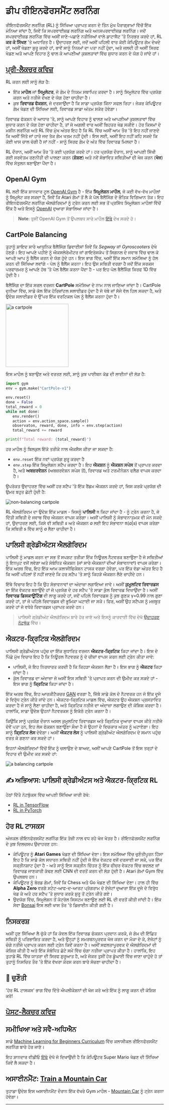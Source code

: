 <!--
CO_OP_TRANSLATOR_METADATA:
{
  "original_hash": "04395657fc01648f8f70484d0e55ab67",
  "translation_date": "2025-09-23T07:27:11+00:00",
  "source_file": "lessons/6-Other/22-DeepRL/README.md",
  "language_code": "pa"
}
-->
# ਡੀਪ ਰੀਇਨਫੋਰਸਮੈਂਟ ਲਰਨਿੰਗ

ਰੀਇਨਫੋਰਸਮੈਂਟ ਲਰਨਿੰਗ (RL) ਨੂੰ ਸਿੱਖਿਆ ਪ੍ਰਾਪਤ ਕਰਨ ਦੇ ਤਿੰਨ ਮੁੱਖ ਪੈਰਾਗ੍ਰਾਮਾਂ ਵਿੱਚੋਂ ਇੱਕ ਮੰਨਿਆ ਜਾਂਦਾ ਹੈ, ਜਿਵੇਂ ਕਿ ਸਪਰਵਾਈਜ਼ਡ ਲਰਨਿੰਗ ਅਤੇ ਅਨਸਪਰਵਾਈਜ਼ਡ ਲਰਨਿੰਗ। ਜਦੋਂ ਸਪਰਵਾਈਜ਼ਡ ਲਰਨਿੰਗ ਵਿੱਚ ਅਸੀਂ ਜਾਣੇ-ਪਛਾਣੇ ਨਤੀਜਿਆਂ ਵਾਲੇ ਡਾਟਾਸੈਟ 'ਤੇ ਨਿਰਭਰ ਕਰਦੇ ਹਾਂ, RL **ਕਰ ਕੇ ਸਿੱਖਣ** 'ਤੇ ਅਧਾਰਿਤ ਹੈ। ਉਦਾਹਰਣ ਲਈ, ਜਦੋਂ ਅਸੀਂ ਪਹਿਲੀ ਵਾਰ ਕੋਈ ਕੰਪਿਊਟਰ ਗੇਮ ਦੇਖਦੇ ਹਾਂ, ਅਸੀਂ ਖੇਡਣਾ ਸ਼ੁਰੂ ਕਰਦੇ ਹਾਂ, ਭਾਵੇਂ ਸਾਨੂੰ ਨਿਯਮਾਂ ਦਾ ਪਤਾ ਨਹੀਂ ਹੁੰਦਾ, ਅਤੇ ਜਲਦੀ ਹੀ ਅਸੀਂ ਸਿਰਫ ਖੇਡਣ ਅਤੇ ਆਪਣੇ ਵਿਹਾਰ ਨੂੰ ਢਾਲ ਕੇ ਆਪਣੀਆਂ ਕੁਸ਼ਲਤਾਵਾਂ ਵਿੱਚ ਸੁਧਾਰ ਕਰਨ ਦੇ ਯੋਗ ਹੋ ਜਾਂਦੇ ਹਾਂ।

## [ਪ੍ਰੀ-ਲੈਕਚਰ ਕਵਿਜ਼](https://ff-quizzes.netlify.app/en/ai/quiz/43)

RL ਕਰਨ ਲਈ ਸਾਨੂੰ ਲੋੜ ਹੈ:

* ਇੱਕ **ਮਾਹੌਲ** ਜਾਂ **ਸਿਮੂਲੇਟਰ**, ਜੋ ਗੇਮ ਦੇ ਨਿਯਮ ਸਥਾਪਿਤ ਕਰਦਾ ਹੈ। ਸਾਨੂੰ ਸਿਮੂਲੇਟਰ ਵਿੱਚ ਪ੍ਰਯੋਗ ਕਰਨ ਅਤੇ ਨਤੀਜੇ ਦੇਖਣ ਦੇ ਯੋਗ ਹੋਣਾ ਚਾਹੀਦਾ ਹੈ।
* ਕੁਝ **ਰਿਵਾਰਡ ਫੰਕਸ਼ਨ**, ਜੋ ਦਰਸਾਉਂਦਾ ਹੈ ਕਿ ਸਾਡਾ ਪ੍ਰਯੋਗ ਕਿੰਨਾ ਸਫਲ ਰਿਹਾ। ਜੇਕਰ ਕੰਪਿਊਟਰ ਗੇਮ ਖੇਡਣ ਦੀ ਸਿੱਖਿਆ ਲਈ, ਰਿਵਾਰਡ ਸਾਡਾ ਅੰਤਮ ਸਕੋਰ ਹੋਵੇਗਾ।

ਰਿਵਾਰਡ ਫੰਕਸ਼ਨ ਦੇ ਆਧਾਰ 'ਤੇ, ਸਾਨੂੰ ਆਪਣੇ ਵਿਹਾਰ ਨੂੰ ਢਾਲਣ ਅਤੇ ਆਪਣੀਆਂ ਕੁਸ਼ਲਤਾਵਾਂ ਵਿੱਚ ਸੁਧਾਰ ਕਰਨ ਦੇ ਯੋਗ ਹੋਣਾ ਚਾਹੀਦਾ ਹੈ, ਤਾਂ ਜੋ ਅਗਲੀ ਵਾਰ ਅਸੀਂ ਬਿਹਤਰ ਖੇਡ ਸਕੀਏ। ਹੋਰ ਕਿਸਮਾਂ ਦੇ ਮਸ਼ੀਨ ਲਰਨਿੰਗ ਅਤੇ RL ਵਿੱਚ ਮੁੱਖ ਅੰਤਰ ਇਹ ਹੈ ਕਿ RL ਵਿੱਚ ਅਸੀਂ ਆਮ ਤੌਰ 'ਤੇ ਇਹ ਨਹੀਂ ਜਾਣਦੇ ਕਿ ਅਸੀਂ ਜਿੱਤੇ ਜਾਂ ਹਾਰੇ ਜਦ ਤੱਕ ਗੇਮ ਖਤਮ ਨਹੀਂ ਹੁੰਦੀ। ਇਸ ਲਈ, ਅਸੀਂ ਇਹ ਨਹੀਂ ਕਹਿ ਸਕਦੇ ਕਿ ਕੋਈ ਖਾਸ ਚਾਲ ਚੰਗੀ ਹੈ ਜਾਂ ਨਹੀਂ - ਸਾਨੂੰ ਸਿਰਫ ਗੇਮ ਦੇ ਅੰਤ ਵਿੱਚ ਰਿਵਾਰਡ ਮਿਲਦਾ ਹੈ।

RL ਦੌਰਾਨ, ਅਸੀਂ ਆਮ ਤੌਰ 'ਤੇ ਕਈ ਪ੍ਰਯੋਗ ਕਰਦੇ ਹਾਂ। ਹਰ ਪ੍ਰਯੋਗ ਦੌਰਾਨ, ਸਾਨੂੰ ਆਪਣੀ ਸਿੱਖੀ ਗਈ ਸਰਵੋਤਮ ਰਣਨੀਤੀ ਦੀ ਪਾਲਣਾ ਕਰਨ (**ਸ਼ੋਸ਼ਣ**) ਅਤੇ ਨਵੇਂ ਸੰਭਾਵਿਤ ਸਥਿਤੀਆਂ ਦੀ ਖੋਜ ਕਰਨ (**ਖੋਜ**) ਵਿੱਚ ਸੰਤੁਲਨ ਬਣਾਉਣਾ ਪੈਂਦਾ ਹੈ।

## OpenAI Gym

RL ਲਈ ਇੱਕ ਸ਼ਾਨਦਾਰ ਟੂਲ [OpenAI Gym](https://gym.openai.com/) ਹੈ - ਇੱਕ **ਸਿਮੂਲੇਸ਼ਨ ਮਾਹੌਲ**, ਜੋ ਕਈ ਵੱਖ-ਵੱਖ ਮਾਹੌਲਾਂ ਨੂੰ ਸਿਮੂਲੇਟ ਕਰ ਸਕਦਾ ਹੈ, ਜਿਵੇਂ ਕਿ Atari ਗੇਮਾਂ ਤੋਂ ਲੈ ਕੇ ਪੋਲ ਬੈਲੈਂਸਿੰਗ ਦੇ ਭੌਤਿਕ ਵਿਗਿਆਨ ਤੱਕ। ਇਹ ਰੀਇਨਫੋਰਸਮੈਂਟ ਲਰਨਿੰਗ ਐਲਗੋਰਿਦਮਾਂ ਨੂੰ ਟ੍ਰੇਨ ਕਰਨ ਲਈ ਸਭ ਤੋਂ ਪ੍ਰਸਿੱਧ ਸਿਮੂਲੇਸ਼ਨ ਮਾਹੌਲਾਂ ਵਿੱਚੋਂ ਇੱਕ ਹੈ ਅਤੇ ਇਸਨੂੰ [OpenAI](https://openai.com/) ਦੁਆਰਾ ਸੰਭਾਲਿਆ ਜਾਂਦਾ ਹੈ।

> **Note**: ਤੁਸੀਂ OpenAI Gym ਤੋਂ ਉਪਲਬਧ ਸਾਰੇ ਮਾਹੌਲ [ਇੱਥੇ](https://gym.openai.com/envs/#classic_control) ਦੇਖ ਸਕਦੇ ਹੋ।

## CartPole Balancing

ਤੁਹਾਨੂੰ ਸ਼ਾਇਦ ਸਾਰੇ ਆਧੁਨਿਕ ਬੈਲੈਂਸਿੰਗ ਡਿਵਾਈਸਾਂ ਜਿਵੇਂ ਕਿ *Segway* ਜਾਂ *Gyroscooters* ਦੇਖੇ ਹੋਣਗੇ। ਇਹ ਆਪਣੇ ਪਹੀਏ ਨੂੰ ਐਕਸਲੇਰੋਮੀਟਰ ਜਾਂ ਗਾਇਰੋਸਕੋਪ ਤੋਂ ਸਿਗਨਲ ਦੇ ਜਵਾਬ ਵਿੱਚ ਢਾਲ ਕੇ ਆਪਣੇ ਆਪ ਨੂੰ ਬੈਲੈਂਸ ਕਰਨ ਦੇ ਯੋਗ ਹੁੰਦੇ ਹਨ। ਇਸ ਭਾਗ ਵਿੱਚ, ਅਸੀਂ ਇੱਕ ਸਮਾਨ ਸਮੱਸਿਆ ਨੂੰ ਹੱਲ ਕਰਨ ਦੀ ਸਿੱਖਿਆ ਲਵਾਂਗੇ - ਪੋਲ ਨੂੰ ਬੈਲੈਂਸ ਕਰਨਾ। ਇਹ ਉਸ ਸਥਿਤੀ ਵਰਗਾ ਹੈ ਜਦੋਂ ਇੱਕ ਸਰਕਸ ਪਰਫਾਰਮਰ ਨੂੰ ਆਪਣੇ ਹੱਥ 'ਤੇ ਪੋਲ ਬੈਲੈਂਸ ਕਰਨਾ ਪੈਂਦਾ ਹੈ - ਪਰ ਇਹ ਪੋਲ ਬੈਲੈਂਸਿੰਗ ਸਿਰਫ 1D ਵਿੱਚ ਹੁੰਦੀ ਹੈ।

ਬੈਲੈਂਸਿੰਗ ਦਾ ਇੱਕ ਸਰਲ ਵਰਜਨ **CartPole** ਸਮੱਸਿਆ ਦੇ ਨਾਮ ਨਾਲ ਜਾਣਿਆ ਜਾਂਦਾ ਹੈ। CartPole ਦੁਨੀਆ ਵਿੱਚ, ਸਾਡੇ ਕੋਲ ਇੱਕ ਹੋਰਿਜ਼ਾਂਟਲ ਸਲਾਈਡਰ ਹੁੰਦਾ ਹੈ ਜੋ ਖੱਬੇ ਜਾਂ ਸੱਜੇ ਵੱਲ ਹਿਲ ਸਕਦਾ ਹੈ, ਅਤੇ ਉਦੇਸ਼ ਸਲਾਈਡਰ ਦੇ ਉੱਪਰ ਇੱਕ ਵਰਟਿਕਲ ਪੋਲ ਨੂੰ ਬੈਲੈਂਸ ਕਰਨਾ ਹੁੰਦਾ ਹੈ।

<img alt="a cartpole" src="images/cartpole.png" width="200"/>

ਇਸ ਮਾਹੌਲ ਨੂੰ ਬਣਾਉਣ ਅਤੇ ਵਰਤਣ ਲਈ, ਸਾਨੂੰ ਕੁਝ ਪਾਈਥਨ ਕੋਡ ਦੀ ਲਾਈਨਾਂ ਦੀ ਲੋੜ ਹੈ:

```python
import gym
env = gym.make("CartPole-v1")

env.reset()
done = False
total_reward = 0
while not done:
   env.render()
   action = env.action_space.sample()
   observaton, reward, done, info = env.step(action)
   total_reward += reward

print(f"Total reward: {total_reward}")
```

ਹਰ ਮਾਹੌਲ ਨੂੰ ਬਿਲਕੁਲ ਇੱਕੋ ਤਰੀਕੇ ਨਾਲ ਐਕਸੈਸ ਕੀਤਾ ਜਾ ਸਕਦਾ ਹੈ:
* `env.reset` ਇੱਕ ਨਵਾਂ ਪ੍ਰਯੋਗ ਸ਼ੁਰੂ ਕਰਦਾ ਹੈ
* `env.step` ਇੱਕ ਸਿਮੂਲੇਸ਼ਨ ਸਟੈਪ ਕਰਦਾ ਹੈ। ਇਹ **ਐਕਸ਼ਨ** ਨੂੰ **ਐਕਸ਼ਨ ਸਪੇਸ** ਤੋਂ ਪ੍ਰਾਪਤ ਕਰਦਾ ਹੈ, ਅਤੇ **ਅਬਜ਼ਰਵੇਸ਼ਨ** (ਅਬਜ਼ਰਵੇਸ਼ਨ ਸਪੇਸ ਤੋਂ), ਰਿਵਾਰਡ ਅਤੇ ਟਰਮੀਨੇਸ਼ਨ ਫਲੈਗ ਵਾਪਸ ਕਰਦਾ ਹੈ।

ਉਪਰੋਕਤ ਉਦਾਹਰਣ ਵਿੱਚ ਅਸੀਂ ਹਰ ਸਟੈਪ 'ਤੇ ਇੱਕ ਰੈਂਡਮ ਐਕਸ਼ਨ ਕਰਦੇ ਹਾਂ, ਜਿਸ ਕਰਕੇ ਪ੍ਰਯੋਗ ਦੀ ਉਮਰ ਬਹੁਤ ਛੋਟੀ ਹੁੰਦੀ ਹੈ:

![non-balancing cartpole](../../../../../lessons/6-Other/22-DeepRL/images/cartpole-nobalance.gif)

RL ਐਲਗੋਰਿਦਮ ਦਾ ਉਦੇਸ਼ ਇੱਕ ਮਾਡਲ - ਜਿਸਨੂੰ **ਪਾਲਿਸੀ** &pi; ਕਿਹਾ ਜਾਂਦਾ ਹੈ - ਨੂੰ ਟ੍ਰੇਨ ਕਰਨਾ ਹੈ, ਜੋ ਦਿੱਤੀ ਸਥਿਤੀ ਦੇ ਜਵਾਬ ਵਿੱਚ ਐਕਸ਼ਨ ਵਾਪਸ ਕਰੇਗਾ। ਅਸੀਂ ਪਾਲਿਸੀ ਨੂੰ ਸੰਭਾਵਨਾਤਮਕ ਵੀ ਮੰਨ ਸਕਦੇ ਹਾਂ, ਉਦਾਹਰਣ ਲਈ, ਕਿਸੇ ਵੀ ਸਥਿਤੀ *s* ਅਤੇ ਐਕਸ਼ਨ *a* ਲਈ ਇਹ ਸੰਭਾਵਨਾ &pi;(*a*|*s*) ਵਾਪਸ ਕਰੇਗਾ ਕਿ ਸਥਿਤੀ *s* ਵਿੱਚ ਸਾਨੂੰ *a* ਲੈਣਾ ਚਾਹੀਦਾ ਹੈ।

## ਪਾਲਿਸੀ ਗ੍ਰੇਡੀਅੰਟਸ ਐਲਗੋਰਿਦਮ

ਪਾਲਿਸੀ ਨੂੰ ਮਾਡਲ ਕਰਨ ਦਾ ਸਭ ਤੋਂ ਸਪਸ਼ਟ ਤਰੀਕਾ ਇੱਕ ਨਿਊਰਲ ਨੈਟਵਰਕ ਬਣਾਉਣਾ ਹੈ ਜੋ ਸਥਿਤੀਆਂ ਨੂੰ ਇਨਪੁਟ ਵਜੋਂ ਲਵੇਗਾ ਅਤੇ ਸੰਬੰਧਿਤ ਐਕਸ਼ਨ (ਜਾਂ ਸਾਰੇ ਐਕਸ਼ਨਾਂ ਦੀਆਂ ਸੰਭਾਵਨਾਵਾਂ) ਵਾਪਸ ਕਰੇਗਾ। ਇੱਕ ਅਰਥ ਵਿੱਚ, ਇਹ ਇੱਕ ਆਮ ਕਲਾਸੀਫਿਕੇਸ਼ਨ ਟਾਸਕ ਵਰਗਾ ਹੋਵੇਗਾ, ਪਰ ਇੱਕ ਵੱਡਾ ਅੰਤਰ ਇਹ ਹੈ ਕਿ ਅਸੀਂ ਪਹਿਲਾਂ ਤੋਂ ਨਹੀਂ ਜਾਣਦੇ ਕਿ ਹਰ ਸਟੈਪ 'ਤੇ ਸਾਨੂੰ ਕਿਹੜੇ ਐਕਸ਼ਨ ਲੈਣੇ ਚਾਹੀਦੇ ਹਨ।

ਇੱਥੇ ਵਿਚਾਰ ਇਹ ਹੈ ਕਿ ਉਹ ਸੰਭਾਵਨਾਵਾਂ ਦਾ ਅੰਦਾਜ਼ਾ ਲਗਾਇਆ ਜਾਵੇ। ਅਸੀਂ **ਕੁਮੂਲਟਿਵ ਰਿਵਾਰਡਸ** ਦਾ ਇੱਕ ਵੇਕਟਰ ਬਣਾਉਂਦੇ ਹਾਂ ਜੋ ਪ੍ਰਯੋਗ ਦੇ ਹਰ ਸਟੈਪ 'ਤੇ ਸਾਡਾ ਕੁੱਲ ਰਿਵਾਰਡ ਦਿਖਾਉਂਦਾ ਹੈ। ਅਸੀਂ **ਰਿਵਾਰਡ ਡਿਸਕਾਊਂਟਿੰਗ** ਵੀ ਲਾਗੂ ਕਰਦੇ ਹਾਂ, ਜਦੋਂ ਪਹਿਲੇ ਰਿਵਾਰਡਸ ਨੂੰ ਕੁਝ ਗੁਣਕ &gamma;=0.99 ਨਾਲ ਗੁਣਾ ਕਰਦੇ ਹਾਂ, ਤਾਂ ਜੋ ਪਹਿਲੇ ਰਿਵਾਰਡਸ ਦੀ ਭੂਮਿਕਾ ਘਟਾਈ ਜਾ ਸਕੇ। ਫਿਰ, ਅਸੀਂ ਉਹ ਸਟੈਪਸ ਨੂੰ ਮਜ਼ਬੂਤ ਕਰਦੇ ਹਾਂ ਜੋ ਵਧੇਰੇ ਰਿਵਾਰਡਸ ਪ੍ਰਾਪਤ ਕਰਦੇ ਹਨ।

> ਪਾਲਿਸੀ ਗ੍ਰੇਡੀਅੰਟ ਐਲਗੋਰਿਦਮ ਬਾਰੇ ਹੋਰ ਜਾਣੋ ਅਤੇ ਇਸਨੂੰ ਕਾਰਵਾਈ ਵਿੱਚ ਦੇਖੋ [ਉਦਾਹਰਣ ਨੋਟਬੁੱਕ](CartPole-RL-TF.ipynb) ਵਿੱਚ।

## ਐਕਟਰ-ਕ੍ਰਿਟਿਕ ਐਲਗੋਰਿਦਮ

ਪਾਲਿਸੀ ਗ੍ਰੇਡੀਅੰਟਸ ਪਹੁੰਚ ਦਾ ਇੱਕ ਸੁਧਾਰਿਤ ਵਰਜਨ **ਐਕਟਰ-ਕ੍ਰਿਟਿਕ** ਕਿਹਾ ਜਾਂਦਾ ਹੈ। ਇਸ ਦੇ ਪਿੱਛੇ ਮੁੱਖ ਵਿਚਾਰ ਇਹ ਹੈ ਕਿ ਨਿਊਰਲ ਨੈਟਵਰਕ ਨੂੰ ਦੋ ਚੀਜ਼ਾਂ ਵਾਪਸ ਕਰਨ ਲਈ ਟ੍ਰੇਨ ਕੀਤਾ ਜਾਵੇ:

* ਪਾਲਿਸੀ, ਜੋ ਇਹ ਨਿਰਧਾਰਤ ਕਰਦੀ ਹੈ ਕਿ ਕਿਹੜਾ ਐਕਸ਼ਨ ਲੈਣਾ ਹੈ। ਇਸ ਭਾਗ ਨੂੰ **ਐਕਟਰ** ਕਿਹਾ ਜਾਂਦਾ ਹੈ।
* ਕੁੱਲ ਰਿਵਾਰਡ ਦਾ ਅੰਦਾਜ਼ਾ ਜੋ ਅਸੀਂ ਇਸ ਸਥਿਤੀ 'ਤੇ ਪ੍ਰਾਪਤ ਕਰਨ ਦੀ ਉਮੀਦ ਕਰ ਸਕਦੇ ਹਾਂ - ਇਸ ਭਾਗ ਨੂੰ **ਕ੍ਰਿਟਿਕ** ਕਿਹਾ ਜਾਂਦਾ ਹੈ।

ਇੱਕ ਅਰਥ ਵਿੱਚ, ਇਹ ਆਰਕੀਟੈਕਚਰ [GAN](../../4-ComputerVision/10-GANs/README.md) ਵਰਗਾ ਹੈ, ਜਿੱਥੇ ਸਾਡੇ ਕੋਲ ਦੋ ਨੈਟਵਰਕ ਹਨ ਜੋ ਇੱਕ ਦੂਜੇ ਦੇ ਵਿਰੁੱਧ ਟ੍ਰੇਨ ਕੀਤੇ ਜਾਂਦੇ ਹਨ। ਐਕਟਰ-ਕ੍ਰਿਟਿਕ ਮਾਡਲ ਵਿੱਚ, ਐਕਟਰ ਉਹ ਐਕਸ਼ਨ ਪ੍ਰਸਤਾਵਿਤ ਕਰਦਾ ਹੈ ਜੋ ਸਾਨੂੰ ਲੈਣਾ ਚਾਹੀਦਾ ਹੈ, ਅਤੇ ਕ੍ਰਿਟਿਕ ਨਤੀਜੇ ਦਾ ਅੰਦਾਜ਼ਾ ਲਗਾਉਣ ਦੀ ਕੋਸ਼ਿਸ਼ ਕਰਦਾ ਹੈ। ਹਾਲਾਂਕਿ, ਸਾਡਾ ਉਦੇਸ਼ ਉਹਨਾਂ ਨੈਟਵਰਕਸ ਨੂੰ ਇਕੱਠੇ ਟ੍ਰੇਨ ਕਰਨਾ ਹੈ।

ਕਿਉਂਕਿ ਸਾਨੂੰ ਪ੍ਰਯੋਗ ਦੌਰਾਨ ਅਸਲ ਕੁਮੂਲਟਿਵ ਰਿਵਾਰਡਸ ਅਤੇ ਕ੍ਰਿਟਿਕ ਦੁਆਰਾ ਵਾਪਸ ਕੀਤੇ ਨਤੀਜੇ ਦੋਵੇਂ ਪਤਾ ਹਨ, ਇਹ ਲੋਸ ਫੰਕਸ਼ਨ ਬਣਾਉਣਾ ਸੌਖਾ ਹੈ ਜੋ ਉਹਨਾਂ ਦੇ ਵਿਚਕਾਰ ਅੰਤਰ ਨੂੰ ਘਟਾਏਗਾ। ਇਹ ਸਾਨੂੰ **ਕ੍ਰਿਟਿਕ ਲੋਸ** ਦੇਵੇਗਾ। ਅਸੀਂ **ਐਕਟਰ ਲੋਸ** ਨੂੰ ਪਾਲਿਸੀ ਗ੍ਰੇਡੀਅੰਟ ਐਲਗੋਰਿਦਮ ਦੇ ਸਮਾਨ ਪਹੁੰਚ ਵਰਤ ਕੇ ਗਣਨਾ ਕਰ ਸਕਦੇ ਹਾਂ।

ਇਹਨਾਂ ਐਲਗੋਰਿਦਮਾਂ ਵਿੱਚੋਂ ਇੱਕ ਨੂੰ ਚਲਾਉਣ ਦੇ ਬਾਅਦ, ਅਸੀਂ ਆਪਣੇ CartPole ਤੋਂ ਇਸ ਤਰ੍ਹਾਂ ਦੇ ਵਿਹਾਰ ਦੀ ਉਮੀਦ ਕਰ ਸਕਦੇ ਹਾਂ:

![a balancing cartpole](../../../../../lessons/6-Other/22-DeepRL/images/cartpole-balance.gif)

## ✍️ ਅਭਿਆਸ: ਪਾਲਿਸੀ ਗ੍ਰੇਡੀਅੰਟਸ ਅਤੇ ਐਕਟਰ-ਕ੍ਰਿਟਿਕ RL

ਹੇਠਾਂ ਦਿੱਤੇ ਨੋਟਬੁੱਕਸ ਵਿੱਚ ਆਪਣੀ ਸਿੱਖਿਆ ਜਾਰੀ ਰੱਖੋ:

* [RL in TensorFlow](CartPole-RL-TF.ipynb)
* [RL in PyTorch](CartPole-RL-PyTorch.ipynb)

## ਹੋਰ RL ਟਾਸਕਸ

ਅੱਜਕਲ ਰੀਇਨਫੋਰਸਮੈਂਟ ਲਰਨਿੰਗ ਇੱਕ ਤੇਜ਼ੀ ਨਾਲ ਵਧ ਰਹੇ ਖੋਜ ਖੇਤਰ ਹੈ। ਰੀਇਨਫੋਰਸਮੈਂਟ ਲਰਨਿੰਗ ਦੇ ਕੁਝ ਦਿਲਚਸਪ ਉਦਾਹਰਣ ਹਨ:

* ਕੰਪਿਊਟਰ ਨੂੰ **Atari Games** ਖੇਡਣ ਦੀ ਸਿੱਖਿਆ ਦੇਣਾ। ਇਸ ਸਮੱਸਿਆ ਵਿੱਚ ਚੁਣੌਤੀਪੂਰਨ ਹਿੱਸਾ ਇਹ ਹੈ ਕਿ ਸਾਡੇ ਕੋਲ ਸਧਾਰਨ ਸਥਿਤੀ ਨਹੀਂ ਹੁੰਦੀ ਜੋ ਇੱਕ ਵੇਕਟਰ ਵਜੋਂ ਦਰਸਾਈ ਜਾ ਸਕੇ, ਪਰ ਇੱਕ ਸਕ੍ਰੀਨਸ਼ਾਟ ਹੁੰਦਾ ਹੈ - ਅਤੇ ਸਾਨੂੰ ਇਸ ਸਕ੍ਰੀਨ ਚਿੱਤਰ ਨੂੰ ਇੱਕ ਫੀਚਰ ਵੇਕਟਰ ਵਿੱਚ ਬਦਲਣ ਜਾਂ ਰਿਵਾਰਡ ਜਾਣਕਾਰੀ ਕੱਢਣ ਲਈ CNN ਦੀ ਵਰਤੋਂ ਕਰਨ ਦੀ ਲੋੜ ਹੁੰਦੀ ਹੈ। Atari ਗੇਮਾਂ Gym ਵਿੱਚ ਉਪਲਬਧ ਹਨ।
* ਕੰਪਿਊਟਰ ਨੂੰ ਬੋਰਡ ਗੇਮਾਂ, ਜਿਵੇਂ ਕਿ Chess ਅਤੇ Go ਖੇਡਣ ਦੀ ਸਿੱਖਿਆ ਦੇਣਾ। ਹਾਲ ਹੀ ਵਿੱਚ **Alpha Zero** ਵਰਗੇ ਸਟੇਟ-ਆਫ-ਦ-ਆਰਟ ਪ੍ਰੋਗਰਾਮ ਦੋ ਏਜੰਟਾਂ ਦੁਆਰਾ ਇੱਕ ਦੂਜੇ ਦੇ ਵਿਰੁੱਧ ਖੇਡ ਕੇ ਅਤੇ ਹਰ ਸਟੈਪ 'ਤੇ ਸੁਧਾਰ ਕਰਕੇ ਸ਼ੁਰੂ ਤੋਂ ਟ੍ਰੇਨ ਕੀਤੇ ਗਏ।
* ਉਦਯੋਗ ਵਿੱਚ, ਸਿਮੂਲੇਸ਼ਨ ਤੋਂ ਕੰਟਰੋਲ ਸਿਸਟਮ ਬਣਾਉਣ ਲਈ RL ਦੀ ਵਰਤੋਂ ਕੀਤੀ ਜਾਂਦੀ ਹੈ। ਇੱਕ ਸੇਵਾ [Bonsai](https://azure.microsoft.com/services/project-bonsai/?WT.mc_id=academic-77998-cacaste) ਇਸ ਲਈ ਖਾਸ ਤੌਰ 'ਤੇ ਡਿਜ਼ਾਈਨ ਕੀਤੀ ਗਈ ਹੈ।

## ਨਿਸਕਰਸ਼

ਅਸੀਂ ਹੁਣ ਸਿੱਖਿਆ ਲੈ ਚੁੱਕੇ ਹਾਂ ਕਿ ਕੇਵਲ ਇੱਕ ਰਿਵਾਰਡ ਫੰਕਸ਼ਨ ਪ੍ਰਦਾਨ ਕਰਕੇ, ਜੋ ਗੇਮ ਦੀ ਇੱਛਿਤ ਸਥਿਤੀ ਨੂੰ ਪਰਿਭਾਸ਼ਿਤ ਕਰਦਾ ਹੈ, ਅਤੇ ਉਨ੍ਹਾਂ ਨੂੰ ਸਮਰਥਨਪੂਰਵਕ ਖੋਜ ਕਰਨ ਦਾ ਮੌਕਾ ਦੇ ਕੇ, ਏਜੰਟਾਂ ਨੂੰ ਚੰਗੇ ਨਤੀਜੇ ਪ੍ਰਾਪਤ ਕਰਨ ਲਈ ਟ੍ਰੇਨ ਕਿਵੇਂ ਕਰਨਾ ਹੈ। ਅਸੀਂ ਸਫਲਤਾਪੂਰਵਕ ਦੋ ਐਲਗੋਰਿਦਮਾਂ ਦੀ ਕੋਸ਼ਿਸ਼ ਕੀਤੀ ਹੈ ਅਤੇ ਇੱਕ ਸੰਬੰਧਿਤ ਛੋਟੇ ਸਮੇਂ ਵਿੱਚ ਚੰਗਾ ਨਤੀਜਾ ਪ੍ਰਾਪਤ ਕੀਤਾ ਹੈ। ਹਾਲਾਂਕਿ, ਇਹ ਤੁਹਾਡੇ RL ਵਿੱਚ ਯਾਤਰਾ ਦੀ ਸਿਰਫ ਸ਼ੁਰੂਆਤ ਹੈ, ਅਤੇ ਜੇਕਰ ਤੁਸੀਂ ਹੋਰ ਡੂੰਘਾਈ ਵਿੱਚ ਜਾਣਾ ਚਾਹੁੰਦੇ ਹੋ ਤਾਂ ਤੁਹਾਨੂੰ ਨਿਸਚਿਤ ਤੌਰ 'ਤੇ ਇੱਕ ਵੱਖਰਾ ਕੋਰਸ ਕਰਨ ਬਾਰੇ ਸੋਚਣਾ ਚਾਹੀਦਾ ਹੈ।

## 🚀 ਚੁਣੌਤੀ

'ਹੋਰ RL ਟਾਸਕਸ' ਭਾਗ ਵਿੱਚ ਦਿੱਤੇ ਐਪਲੀਕੇਸ਼ਨਾਂ ਦੀ ਖੋਜ ਕਰੋ ਅਤੇ ਇੱਕ ਨੂੰ ਲਾਗੂ ਕਰਨ ਦੀ ਕੋਸ਼ਿਸ਼ ਕਰੋ!

## [ਪੋਸਟ-ਲੈਕਚਰ ਕਵਿਜ਼](https://ff-quizzes.netlify.app/en/ai/quiz/44)

## ਸਮੀਖਿਆ ਅਤੇ ਸਵੈ-ਅਧਿਐਨ

ਸਾਡੇ [Machine Learning for Beginners Curriculum](https://github.com/microsoft/ML-For-Beginners/blob/main/8-Reinforcement/README.md) ਵਿੱਚ ਕਲਾਸੀਕਲ ਰੀਇਨਫੋਰਸਮੈਂਟ ਲਰਨਿੰਗ ਬਾਰੇ ਹੋਰ ਜਾਣੋ।

ਇਹ ਸ਼ਾਨਦਾਰ ਵੀਡੀਓ [ਇੱਥੇ](https://www.youtube.com/watch?v=qv6UVOQ0F44) ਦੇਖੋ ਜੋ ਦਿਖਾਉਂਦੀ ਹੈ ਕਿ ਕੰਪਿਊਟਰ Super Mario ਖੇਡਣ ਦੀ ਸਿੱਖਿਆ ਕਿਵੇਂ ਲੈ ਸਕਦਾ ਹੈ।

## ਅਸਾਈਨਮੈਂਟ: [Train a Mountain Car](lab/README.md)

ਤੁਹਾਡਾ ਉਦੇਸ਼ ਇਸ ਅਸਾਈਨਮੈਂਟ ਦੌਰਾਨ ਇੱਕ ਵੱਖਰੇ Gym ਮਾਹੌਲ - [Mountain Car](https://www.gymlibrary.ml/environments/classic_control/mountain_car/) ਨੂੰ ਟ੍ਰੇਨ ਕਰਨਾ ਹੋਵੇਗਾ।

---

